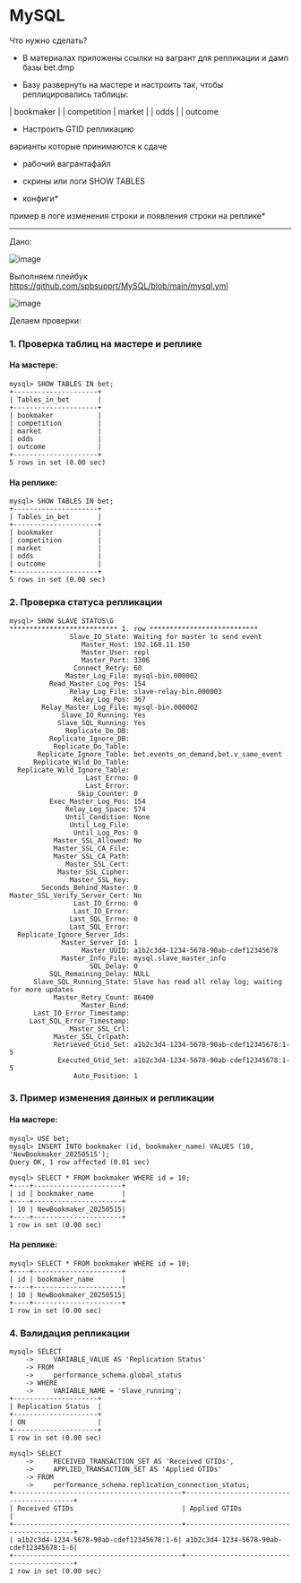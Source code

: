 # MySQL


Что нужно сделать?

- В материалах приложены ссылки на вагрант для репликации и дамп базы bet.dmp

- Базу развернуть на мастере и настроить так, чтобы реплицировались таблицы:


| bookmaker          |
| competition        |
 market              |
| odds               |
| outcome

- Настроить GTID репликацию

варианты которые принимаются к сдаче

- рабочий вагрантафайл

- скрины или логи SHOW TABLES

- конфиги*

пример в логе изменения строки и появления строки на реплике*

---

Дано:

![image](https://github.com/user-attachments/assets/2e10fdfb-92ed-4d94-8b44-87f9ab901b87)


Выполняем плейбук https://github.com/spbsupprt/MySQL/blob/main/mysql.yml

![image](https://github.com/user-attachments/assets/5c0fa0ff-9cf1-42d1-a098-52b263c731fd)


Делаем проверки:

### 1. Проверка таблиц на мастере и реплике

#### На мастере:

```
mysql> SHOW TABLES IN bet;
+---------------------+
| Tables_in_bet       |
+---------------------+
| bookmaker           |
| competition         |
| market              |
| odds                |
| outcome             |
+---------------------+
5 rows in set (0.00 sec)
```
#### На реплике:

```
mysql> SHOW TABLES IN bet;
+---------------------+
| Tables_in_bet       |
+---------------------+
| bookmaker           |
| competition         |
| market              |
| odds                |
| outcome             |
+---------------------+
5 rows in set (0.00 sec)
```

### 2. Проверка статуса репликации


```
mysql> SHOW SLAVE STATUS\G
*************************** 1. row ***************************
               Slave_IO_State: Waiting for master to send event
                  Master_Host: 192.168.11.150
                  Master_User: repl
                  Master_Port: 3306
                Connect_Retry: 60
              Master_Log_File: mysql-bin.000002
          Read_Master_Log_Pos: 154
               Relay_Log_File: slave-relay-bin.000003
                Relay_Log_Pos: 367
        Relay_Master_Log_File: mysql-bin.000002
             Slave_IO_Running: Yes
            Slave_SQL_Running: Yes
              Replicate_Do_DB: 
          Replicate_Ignore_DB: 
           Replicate_Do_Table: 
       Replicate_Ignore_Table: bet.events_on_demand,bet.v_same_event
      Replicate_Wild_Do_Table: 
  Replicate_Wild_Ignore_Table: 
                   Last_Errno: 0
                   Last_Error: 
                 Skip_Counter: 0
          Exec_Master_Log_Pos: 154
              Relay_Log_Space: 574
              Until_Condition: None
               Until_Log_File: 
                Until_Log_Pos: 0
           Master_SSL_Allowed: No
           Master_SSL_CA_File: 
           Master_SSL_CA_Path: 
              Master_SSL_Cert: 
            Master_SSL_Cipher: 
               Master_SSL_Key: 
        Seconds_Behind_Master: 0
Master_SSL_Verify_Server_Cert: No
                Last_IO_Errno: 0
                Last_IO_Error: 
               Last_SQL_Errno: 0
               Last_SQL_Error: 
  Replicate_Ignore_Server_Ids: 
             Master_Server_Id: 1
                  Master_UUID: a1b2c3d4-1234-5678-90ab-cdef12345678
             Master_Info_File: mysql.slave_master_info
                    SQL_Delay: 0
          SQL_Remaining_Delay: NULL
      Slave_SQL_Running_State: Slave has read all relay log; waiting for more updates
           Master_Retry_Count: 86400
                  Master_Bind: 
      Last_IO_Error_Timestamp: 
     Last_SQL_Error_Timestamp: 
               Master_SSL_Crl: 
           Master_SSL_Crlpath: 
           Retrieved_Gtid_Set: a1b2c3d4-1234-5678-90ab-cdef12345678:1-5
            Executed_Gtid_Set: a1b2c3d4-1234-5678-90ab-cdef12345678:1-5
                Auto_Position: 1
```

### 3. Пример изменения данных и репликации

#### На мастере:

```
mysql> USE bet;
mysql> INSERT INTO bookmaker (id, bookmaker_name) VALUES (10, 'NewBookmaker_20250515');
Query OK, 1 row affected (0.01 sec)

mysql> SELECT * FROM bookmaker WHERE id = 10;
+----+----------------------+
| id | bookmaker_name       |
+----+----------------------+
| 10 | NewBookmaker_20250515|
+----+----------------------+
1 row in set (0.00 sec)
```

#### На реплике:

```
mysql> SELECT * FROM bookmaker WHERE id = 10;
+----+----------------------+
| id | bookmaker_name       |
+----+----------------------+
| 10 | NewBookmaker_20250515|
+----+----------------------+
1 row in set (0.00 sec)
```

### 4. Валидация репликации

```
mysql> SELECT 
    ->     VARIABLE_VALUE AS 'Replication Status'
    -> FROM 
    ->     performance_schema.global_status
    -> WHERE 
    ->     VARIABLE_NAME = 'Slave_running';
+---------------------+
| Replication Status  |
+---------------------+
| ON                  |
+---------------------+
1 row in set (0.00 sec)

mysql> SELECT 
    ->     RECEIVED_TRANSACTION_SET AS 'Received GTIDs',
    ->     APPLIED_TRANSACTION_SET AS 'Applied GTIDs'
    -> FROM 
    ->     performance_schema.replication_connection_status;
+------------------------------------------+------------------------------------------+
| Received GTIDs                           | Applied GTIDs                            |
+------------------------------------------+------------------------------------------+
| a1b2c3d4-1234-5678-90ab-cdef12345678:1-6| a1b2c3d4-1234-5678-90ab-cdef12345678:1-6|
+------------------------------------------+------------------------------------------+
1 row in set (0.00 sec)
```

